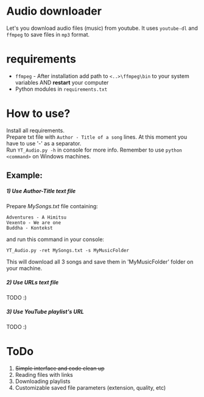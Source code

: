 # Audio downloader
Let's you download audio files (music) from youtube. It uses ```youtube-dl``` and ```ffmpeg``` to save files in ``mp3`` format.

# requirements
- ```ffmpeg``` - After installation add path to ```<..>\ffmpeg\bin``` to your system variables AND **restart** your computer
- Python modules in ```requirements.txt```

# How to use?
Install all requirements. \
Prepare txt file with ```Author - Title of a song``` lines. At this moment you have to use '-' as a separator. \
Run ```YT_Audio.py -h``` in console for more info.
Remember to use ```python <command>``` on Windows machines.

## Example:
##### 1) Use Author-Title text file
Prepare *MySongs.txt* file containing:
```text
Adventures - A Himitsu
Vexento - We are one
Buddha - Kontekst
```
and run this command in your console:
```console
YT_Audio.py -ret MySongs.txt -s MyMusicFolder
```
This will download all 3 songs and save them in 'MyMusicFolder' folder on your machine.

##### 2) Use URLs text file
TODO :)

##### 3) Use YouTube playlist's URL
TODO :)

# ToDo
1) ~~Simple interface and code clean up~~
2) Reading files with links
3) Downloading playlists
4) Customizable saved file parameters (extension, quality, etc)